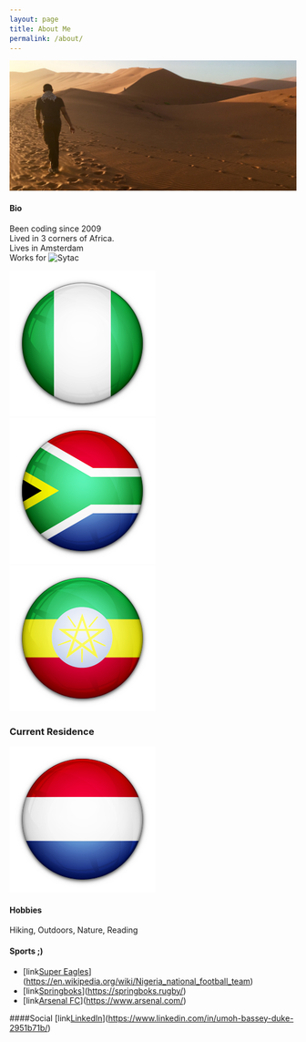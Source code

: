 ```yaml
---
layout: page
title: About Me
permalink: /about/
---
```

![Namibia, one of my more memorable holidays.](/images/IMG_E7861-min.JPG)
#### Bio
Been coding since 2009\
Lived in 3 corners of Africa.\
Lives in Amsterdam\
Works for ![Sytac](https://sytac.io)

![Nigeria](/images/iconfinder_Flag_of_Nigeria_96249.png)
![South Africa](/images/iconfinder_Flag_of_South_Africa_96272.png)
![Ethiopia](/images/iconfinder_Flag_of_Ethiopia_96255.png)

### Current Residence
![Netherlands](/images/iconfinder_Flag_of_Netherlands_96202.png)

#### Hobbies
Hiking, Outdoors, Nature, Reading

#### Sports ;)
- [link[Super Eagles](/images/super_eagles.jpg)](https://en.wikipedia.org/wiki/Nigeria_national_football_team)
- [link[Springboks](/images/Springboks-logo.jpg)](https://springboks.rugby/)
- [link[Arsenal FC](/images/1200px-Arsenal_FC.svg.png)](https://www.arsenal.com/)


####Social
[link[LinkedIn](/images/Linkedin-Logo.png)](https://www.linkedin.com/in/umoh-bassey-duke-2951b71b/)